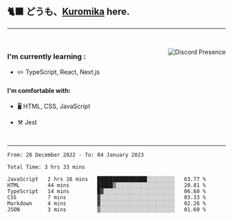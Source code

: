 ## 🐈‍⬛ どうも、<a href="https://twitter.com/kuromika__">Kuromika</a> here.


---

<br clear='left'/>

<a href="https://discord.com/users/1029464575604699166/" target="_blank" rel="nofollow"> <img src="https://lanyard-profile-readme.vercel.app/api/1029464575604699166?idleMessage=Probably%20doing%20something%20else..." alt="Discord Presence" align="right"></a>

### I'm currently learning :

- :pencil2: TypeScript, React, Next.js

#### I'm comfortable with:

- 🖥️ HTML, CSS, JavaScript

- :hammer_and_pick: Jest

<br clear='right'/>

---

<!--START_SECTION:waka-->

```text
From: 28 December 2022 - To: 04 January 2023

Total Time: 3 hrs 33 mins

JavaScript   2 hrs 16 mins   ████████████████░░░░░░░░░   63.77 %
HTML         44 mins         █████▒░░░░░░░░░░░░░░░░░░░   20.81 %
TypeScript   14 mins         █▓░░░░░░░░░░░░░░░░░░░░░░░   06.60 %
CSS          7 mins          ▓░░░░░░░░░░░░░░░░░░░░░░░░   03.33 %
Markdown     4 mins          ▓░░░░░░░░░░░░░░░░░░░░░░░░   02.26 %
JSON         3 mins          ▒░░░░░░░░░░░░░░░░░░░░░░░░   01.60 %
```

<!--END_SECTION:waka-->
